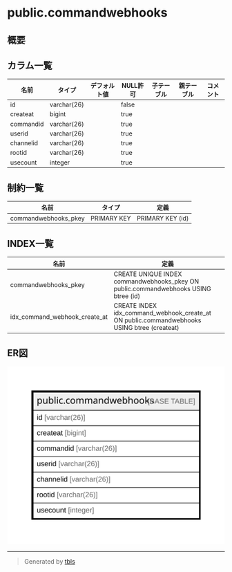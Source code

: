 # public.commandwebhooks

## 概要

## カラム一覧

| 名前        | タイプ         | デフォルト値       | NULL許可   | 子テーブル      | 親テーブル      | コメント     |
| --------- | ----------- | ------------ | -------- | ---------- | ---------- | -------- |
| id        | varchar(26) |              | false    |            |            |          |
| createat  | bigint      |              | true     |            |            |          |
| commandid | varchar(26) |              | true     |            |            |          |
| userid    | varchar(26) |              | true     |            |            |          |
| channelid | varchar(26) |              | true     |            |            |          |
| rootid    | varchar(26) |              | true     |            |            |          |
| usecount  | integer     |              | true     |            |            |          |

## 制約一覧

| 名前                   | タイプ         | 定義               |
| -------------------- | ----------- | ---------------- |
| commandwebhooks_pkey | PRIMARY KEY | PRIMARY KEY (id) |

## INDEX一覧

| 名前                            | 定義                                                                                          |
| ----------------------------- | ------------------------------------------------------------------------------------------- |
| commandwebhooks_pkey          | CREATE UNIQUE INDEX commandwebhooks_pkey ON public.commandwebhooks USING btree (id)         |
| idx_command_webhook_create_at | CREATE INDEX idx_command_webhook_create_at ON public.commandwebhooks USING btree (createat) |

## ER図

![er](public.commandwebhooks.svg)

---

> Generated by [tbls](https://github.com/k1LoW/tbls)
